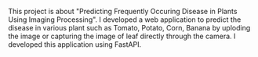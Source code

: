 This project is about "Predicting Frequently Occuring Disease in Plants Using Imaging Processing".
I developed a web application to predict the disease in various plant such as Tomato, Potato, Corn, Banana by uploding the image or capturing the image of leaf directly through the camera.
I developed this application using FastAPI.
